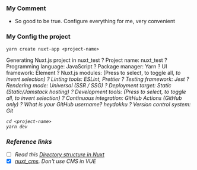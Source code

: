 ### My Comment

- So good to be true. Configure everything for me, very convenient

### My Config the project

```shell
yarn create nuxt-app <project-name>
```
  Generating Nuxt.js project in nuxt_test
? Project name: nuxt_test
? Programming language: JavaScript
? Package manager: Yarn
? UI framework: Element
? Nuxt.js modules: (Press <space> to select, <a> to toggle all, <i> to invert selection)
? Linting tools: ESLint, Prettier
? Testing framework: Jest
? Rendering mode: Universal (SSR / SSG)
? Deployment target: Static (Static/Jamstack hosting)
? Development tools: (Press <space> to select, <a> to toggle all, <i> to invert selection)
? Continuous integration: GitHub Actions (GitHub only)
? What is your GitHub username? heydokku
? Version control system: Git

```
cd <project-name>
yarn dev
```

### Reference links

- [ ] Read this [Directory structure in Nuxt](https://nuxtjs.org/docs/directory-structure/nuxt)
- [x] [nuxt_cms](https://github.com/nuxt/content). Don't use CMS in VUE
